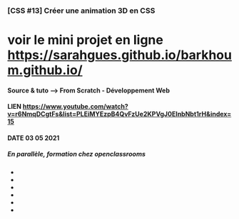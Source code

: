 ### [CSS #13] Créer une animation 3D en CSS 
# voir le mini projet en ligne https://sarahgues.github.io/barkhoum.github.io/

#### Source & tuto --> From Scratch - Développement Web

#### LIEN https://www.youtube.com/watch?v=r6NmqDCgtFs&list=PLEiMYEzpB4QvFzUe2KPVgJ0EInbNbt1rH&index=15
#### DATE 03 05 2021

##### En parallèle, formation chez openclassrooms
- 
- 
- 
- 
-  
- 
